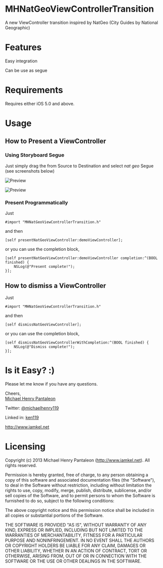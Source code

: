 MHNatGeoViewControllerTransition
================================

A new ViewController transition inspired by NatGeo (City Guides by National Geographic)

# Features
	
Easy integration
	
Can be use as segue


# Requirements
	
Requires either iOS 5.0 and above.



# Usage

## How to Present a ViewController
	
### Using Storyboard Segue

Just simply drag the from Source to Destination and select *nat geo* Segue (see screenshots below)

![Preview](http://i1102.photobucket.com/albums/g447/michaelhenry119/IOS%20Controls/MHNatGeoViewControllerTransition/ScreenShot2013-06-09at123039PM_zps66f45f08.png)

![Preview](http://i1102.photobucket.com/albums/g447/michaelhenry119/IOS%20Controls/MHNatGeoViewControllerTransition/ScreenShot2013-06-09at123123PM_zpsd131f70d.png)

### Present Programmatically

Just

	#import "MHNatGeoViewControllerTransition.h"

and then

	[self presentNatGeoViewController:demoViewController];

or you can use the completion block,

	[self presentNatGeoViewController:demoViewController completion:^(BOOL finished) {		
		NSLog(@"Present complete!");
	}];

## How to dismiss a ViewController

Just

	#import "MHNatGeoViewControllerTransition.h"

and then
	
	[self dismissNatGeoViewController];

or you can use the completion block,

	[self dismissNatGeoViewControllerWithCompletion:^(BOOL finished) {	
		NSLog(@"Dismiss complete!");
    }];


# Is it Easy? :)


Please let me know if you have any questions. 

Cheers,  
[Michael Henry Pantaleon](http://www.iamkel.net)

Twitter: [@michaelhenry119](https://twitter.com/michaelhenry119)

Linked in: [ken119](http://ph.linkedin.com/in/ken119)

http://www.iamkel.net



# Licensing

Copyright (c) 2013 Michael Henry Pantaleon (http://www.iamkel.net). All rights reserved.

Permission is hereby granted, free of charge, to any person obtaining a copy of this software and associated documentation files (the "Software"), to deal in the Software without restriction, including without limitation the rights to use, copy, modify, merge, publish, distribute, sublicense, and/or sell copies of the Software, and to permit persons to whom the Software is furnished to do so, subject to the following conditions:

The above copyright notice and this permission notice shall be included in all copies or substantial portions of the Software.

THE SOFTWARE IS PROVIDED "AS IS", WITHOUT WARRANTY OF ANY KIND, EXPRESS OR IMPLIED, INCLUDING BUT NOT LIMITED TO THE WARRANTIES OF MERCHANTABILITY, FITNESS FOR A PARTICULAR PURPOSE AND NONINFRINGEMENT. IN NO EVENT SHALL THE AUTHORS OR COPYRIGHT HOLDERS BE LIABLE FOR ANY CLAIM, DAMAGES OR OTHER LIABILITY, WHETHER IN AN ACTION OF CONTRACT, TORT OR OTHERWISE, ARISING FROM, OUT OF OR IN CONNECTION WITH THE SOFTWARE OR THE USE OR OTHER DEALINGS IN THE SOFTWARE.